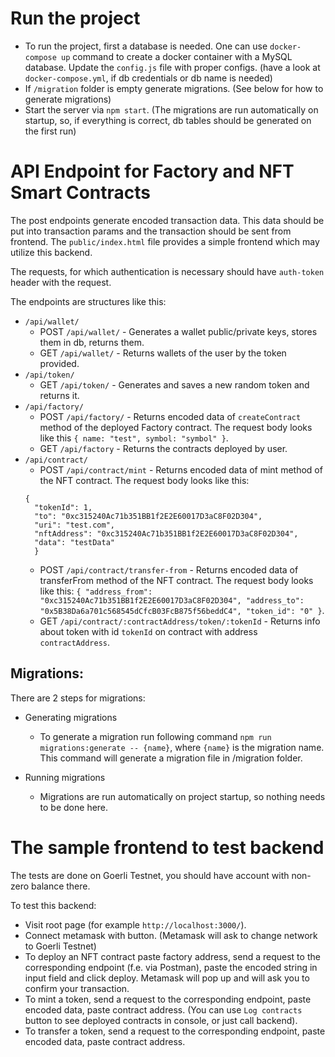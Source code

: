# Run the project

 - To run the project, first a database is needed. One can use `docker-compose up` command to create a docker container with a MySQL database.
   Update the `config.js` file with proper configs. (have a look at `docker-compose.yml`, if db credentials or db name is needed)
 - If `/migration` folder is empty generate migrations. (See below for how to generate migrations)
 - Start the server via `npm start`. (The migrations are run automatically on startup, so, if everything is correct, db tables should be generated on the first run)

# API Endpoint for Factory and NFT Smart Contracts

The post endpoints generate encoded transaction data. This data should be put into
transaction params and the transaction should be sent from frontend. The `public/index.html`
file provides a simple frontend which may utilize this backend. 

The requests, for which authentication is necessary should have `auth-token` header with the request.

The endpoints are structures like this:
- `/api/wallet/`
  - POST `/api/wallet/` - Generates a wallet public/private keys, stores them in db, returns them.
  - GET `/api/wallet/` - Returns wallets of the user by the token provided.
- `/api/token/`
  - GET `/api/token/` - Generates and saves a new random token and returns it.
- `/api/factory/`
  - POST `/api/factory/` - Returns encoded data of `createContract` method of the deployed Factory contract. The request body looks like this 
    `{ name: "test", symbol: "symbol" }`.
  - GET `/api/factory` - Returns the contracts deployed by user.
- `/api/contract/`
  - POST `/api/contract/mint` - Returns encoded data of mint method of the NFT contract. The request body looks like this: 
  ```
  {
    "tokenId": 1,
    "to": "0xc315240Ac71b351BB1f2E2E60017D3aC8F02D304",
    "uri": "test.com",
    "nftAddress": "0xc315240Ac71b351BB1f2E2E60017D3aC8F02D304",
    "data": "testData"
    }
  ```
  - POST `/api/contract/transfer-from` - Returns encoded data of transferFrom method of the NFT contract. The request body looks like this: `{ "address_from": "0xc315240Ac71b351BB1f2E2E60017D3aC8F02D304", "address_to": "0x5B38Da6a701c568545dCfcB03FcB875f56beddC4", "token_id": "0" }`.
  - GET `/api/contract/:contractAddress/token/:tokenId` - Returns info about token with id `tokenId` on contract with address `contractAddress`.

## Migrations:
  There are 2 steps for migrations:
  - Generating migrations
    - To generate a migration run following command `npm run migrations:generate -- {name}`, where `{name}` is the migration name.
        This command will generate a migration file in /migration folder.

  - Running migrations
    - Migrations are run automatically on project startup, so nothing needs to be done here.

  
# The sample frontend to test backend

The tests are done on Goerli Testnet, you should have account with non-zero balance there.

To test this backend:
- Visit root page (for example `http://localhost:3000/`). 
- Connect metamask with button. (Metamask will ask to change network to Goerli Testnet)
- To deploy an NFT contract paste factory address, send a request to the corresponding endpoint (f.e. via Postman), paste the encoded string in input field and click deploy. Metamask will pop up and will ask you to confirm your transaction.
- To mint a token, send a request to the corresponding endpoint, paste encoded data, paste contract address. (You can use `Log contracts` button to see deployed contracts in console, or just call backend).
- To transfer a token, send a request to the corresponding endpoint, paste encoded data, paste contract address.